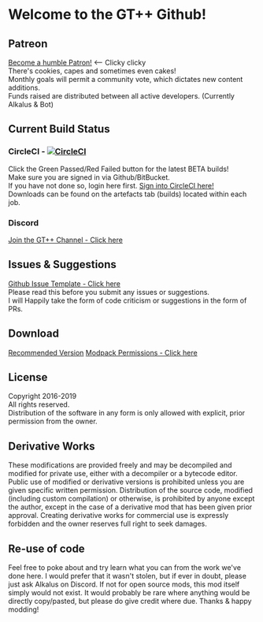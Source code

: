 # Welcome to the GT++ Github!  

## Patreon
[Become a humble Patron!](https://www.patreon.com/bePatron?u=9530372) <-- Clicky clicky    
There's cookies, capes and sometimes even cakes!  
Monthly goals will permit a community vote, which dictates new content additions.  
Funds raised are distributed between all active developers. (Currently Alkalus & Bot)

## Current Build Status  
### CircleCI - [![CircleCI](https://circleci.com/gh/alkcorp/GTplusplus/tree/master.svg?style=svg)](https://circleci.com/gh/alkcorp/GTplusplus/tree/master)   
Click the Green Passed/Red Failed button for the latest BETA builds!  
Make sure you are signed in via Github/BitBucket.  
If you have not done so, login here first. [Sign into CircleCI here!](https://circleci.com/vcs-authorize/)  
Downloads can be found on the artefacts tab (builds) located within each job.  
  
### Discord  
[Join the GT++ Channel - Click here](https://discord.gg/YdXJbgb)  
   
## Issues & Suggestions  
[Github Issue Template - Click here](https://github.com/alkcorp/GTplusplus/wiki/Github-Issue-Format)  
Please read this before you submit any issues or suggestions.  
I will Happily take the form of code criticism or suggestions in the form of PRs.  
  
## Download   
[Recommended Version](https://github.com/alkcorp/GTplusplus/wiki/Downloads!#click-here-to-download) 
[Modpack Permissions - Click here](https://github.com/alkcorp/GTplusplus/issues/24#issuecomment-252458551)   

## License  
Copyright 2016-2019  
All rights reserved.  
Distribution of the software in any form is only allowed with explicit, prior permission from the owner.  
  
## Derivative Works  
These modifications are provided freely and may be decompiled and modified for private use, either with a decompiler or a bytecode editor. Public use of modified or derivative versions is prohibited unless you are given specific written permission. Distribution of the source code, modified (including custom compilation) or otherwise, is prohibited by anyone except the author, except in the case of a derivative mod that has been given prior approval. Creating derivative works for commercial use is expressly forbidden and the owner reserves full right to seek damages.  

## Re-use of code  
Feel free to poke about and try learn what you can from the work we've done here. I would prefer that it wasn't stolen, but if ever in doubt, please just ask Alkalus on Discord. If not for open source mods, this mod itself simply would not exist. It would probably be rare where anything would be directly copy/pasted, but please do give credit where due. Thanks & happy modding!
